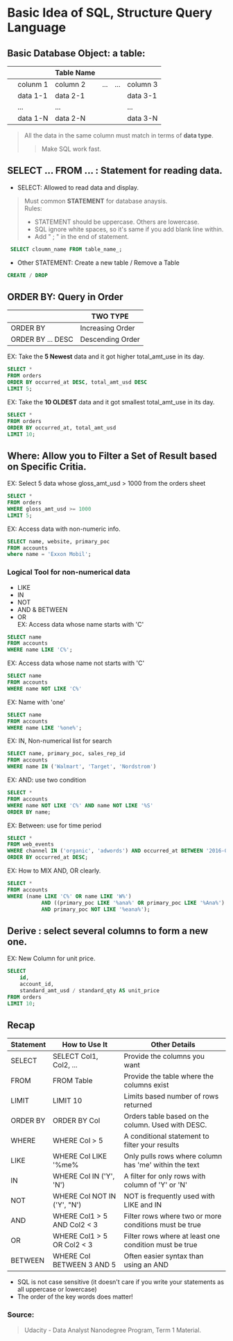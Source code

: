 # Basic Idea of SQL, Structure Query Language
## Basic Database Object: a table:
 |     |             | Table Name |   |     |         |  
 | --- | -------     |  ------- | --- | --- | ------- |  
 |     | colunm 1    | column 2 | ... |...  | column 3|
 |     | data 1-1    | data 2-1 |     |     | data 3-1 |
 |     | ...    | ... |     |     | ... |  
 |     | data 1-N    | data 2-N |     |     | data 3-N |
 

> All the data in the same column must match in terms of **data type**.  
>> Make SQL work fast.

## SELECT ... FROM ... :  Statement for reading data.
* SELECT: Allowed to read data and display.   
> Must common **STATEMENT** for database anaysis.  
> Rules:  
>* STATEMENT should be uppercase. Others are lowercase.  
>* SQL ignore white spaces, so it's same if you add blank line within.
>* Add " ; " in the end of statement.
```sql
 SELECT cloumn_name FROM table_name_; 
```
* Other STATEMENT: Create a new table / Remove a Table
```sql
CREATE / DROP
```

## ORDER BY: Query in Order
| | TWO TYPE |
---|---   
|ORDER BY| Increasing Order|  
ORDER BY ... DESC| Descending Order
EX: Take the  **5 Newest** data and it got higher total_amt_use in its day.
```sql
SELECT *
FROM orders
ORDER BY occurred_at DESC, total_amt_usd DESC
LIMIT 5;
```
EX: Take the  **10 OLDEST** data and it got smallest total_amt_use in its day.

```sql
SELECT *
FROM orders
ORDER BY occurred_at, total_amt_usd
LIMIT 10;
```
 ## Where: Allow you to Filter a Set of Result based on Specific Critia.
 EX: Select 5 data whose gloss_amt_usd > 1000 from the orders sheet 
 ```sql
SELECT *
FROM orders
WHERE gloss_amt_usd >= 1000
LIMIT 5;
```
 EX: Access data with non-numeric info.
 ```sql
SELECT name, website, primary_poc
FROM accounts
where name = 'Exxon Mobil';
```
### Logical Tool for non-numerical data
* LIKE
* IN
* NOT
* AND & BETWEEN
* OR  
EX: Access data whose name starts with 'C'
```sql
SELECT name
FROM accounts
WHERE name LIKE 'C%';
```
EX: Access data whose name not starts with 'C'
```sql
SELECT name
FROM accounts
WHERE name NOT LIKE 'C%'
```
EX: Name with 'one' 
```sql
SELECT name
FROM accounts
WHERE name LIKE '%one%';
```
EX: IN, Non-numerical list for search 
```sql
SELECT name, primary_poc, sales_rep_id
FROM accounts
WHERE name IN ('Walmart', 'Target', 'Nordstrom')
```
EX: AND: use two condition 
```sql
SELECT *
FROM accounts
WHERE name NOT LIKE 'C%' AND name NOT LIKE '%S'
ORDER BY name;
```
EX: Between: use for time period
```sql
SELECT *
FROM web_events
WHERE channel IN ('organic', 'adwords') AND occurred_at BETWEEN '2016-01-01' AND '2017-01-01'
ORDER BY occurred_at DESC;
```
EX: How to MIX AND, OR clearly.
```sql
SELECT *
FROM accounts
WHERE (name LIKE 'C%' OR name LIKE 'W%') 
           AND ((primary_poc LIKE '%ana%' OR primary_poc LIKE '%Ana%') 
           AND primary_poc NOT LIKE '%eana%');
```
## Derive : select several columns to form a new one.
EX: New Column for unit price.
```sql
SELECT 
	id, 
    account_id,
    standard_amt_usd / standard_qty AS unit_price
FROM orders
LIMIT 10;
```

## Recap

|**Statement**|	How to Use It|	Other Details|
| --- | --- | --- |
SELECT|	SELECT Col1, Col2, ...|Provide the columns you want
FROM	|FROM Table	|Provide the table where the columns exist
LIMIT	|LIMIT 10	|Limits based number of rows returned
ORDER BY|	ORDER BY Col	|Orders table based on the column. Used with DESC.
WHERE	|WHERE Col > 5	|A conditional statement to filter your results
LIKE	|WHERE Col LIKE '%me%	|Only pulls rows where column has 'me' within the text
IN	|WHERE Col IN ('Y', 'N')	|A filter for only rows with column of 'Y' or 'N'
NOT	|WHERE Col NOT IN ('Y', "N')	|NOT is frequently used with LIKE and IN
AND	|WHERE Col1 > 5 AND Col2 < 3	|Filter rows where two or more conditions must be true
OR	|WHERE Col1 > 5 OR Col2 < 3	|Filter rows where at least one condition must be true
BETWEEN	|WHERE Col BETWEEN 3 AND 5	|Often easier syntax than using an AND

* SQL is not case sensitive (it doesn't care if you write your statements as all uppercase or lowercase)
* The order of the key words does matter! 

### Source:
> Udacity - Data Analyst Nanodegree Program, Term 1 Material.